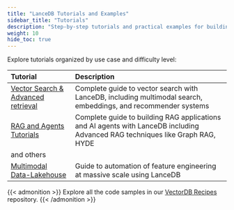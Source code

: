 ```yaml
---
title: "LanceDB Tutorials and Examples"
sidebar_title: "Tutorials"
description: "Step-by-step tutorials and practical examples for building applications with LanceDB"
weight: 10
hide_toc: true
---
```


Explore tutorials organized by use case and difficulty level:

| Tutorial | Description |
|:---------|:------------|
| [Vector Search & Advanced retrieval](/tutorials/multimodal-vector-search/) | Complete guide to vector search with LanceDB, including multimodal search, embeddings, and recommender systems|
| [RAG and Agents Tutorials](/tutorials/RAG) | Complete guide to building RAG applications and AI agents with LanceDB including Advanced RAG techniques like Graph RAG, HYDE
    and others |
| [Multimodal Data-Lakehouse ](/tutorials/MMLH) | Guide to automation of feature engineering at massive scale using LanceDB |

{{< admonition >}}
Explore all the code samples in our [VectorDB Recipes](https://github.com/lancedb/vectordb-recipes) repository. 
{{< /admonition >}}
